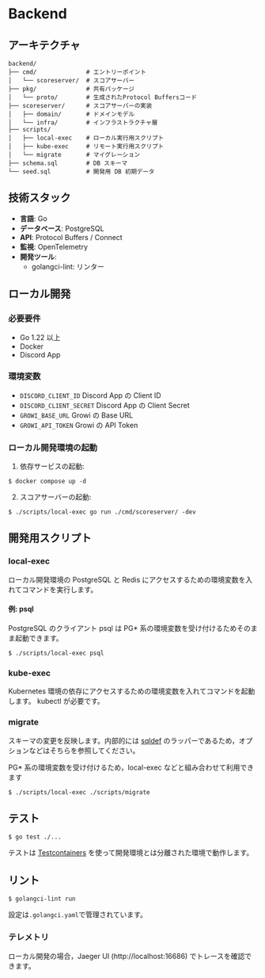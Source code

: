 # Backend

## アーキテクチャ

```
backend/
├── cmd/              # エントリーポイント
│   └── scoreserver/  # スコアサーバー
├── pkg/              # 共有パッケージ
│   └── proto/        # 生成されたProtocol Buffersコード
├── scoreserver/      # スコアサーバーの実装
│   ├── domain/       # ドメインモデル
│   └── infra/        # インフラストラクチャ層
├── scripts/
│   ├── local-exec    # ローカル実行用スクリプト
│   ├── kube-exec     # リモート実行用スクリプト
│   └── migrate       # マイグレーション
├── schema.sql        # DB スキーマ
└── seed.sql          # 開発用 DB 初期データ
```

## 技術スタック

- **言語**: Go
- **データベース**: PostgreSQL
- **API**: Protocol Buffers / Connect
- **監視**: OpenTelemetry
- **開発ツール**:
  - golangci-lint: リンター

## ローカル開発

### 必要要件

- Go 1.22 以上
- Docker
- Discord App

### 環境変数

- `DISCORD_CLIENT_ID` Discord App の Client ID
- `DISCORD_CLIENT_SECRET` Discord App の Client Secret
- `GROWI_BASE_URL` Growi の Base URL
- `GROWI_API_TOKEN` Growi の API Token

### ローカル開発環境の起動

1. 依存サービスの起動:

```console
$ docker compose up -d
```

2. スコアサーバーの起動:

```console
$ ./scripts/local-exec go run ./cmd/scoreserver/ -dev
```

## 開発用スクリプト

### local-exec

ローカル開発環境の PostgreSQL と Redis にアクセスするための環境変数を入れてコマンドを実行します。

#### 例: psql

PostgreSQL のクライアント psql は PG* 系の環境変数を受け付けるためそのまま起動できます。

```console
$ ./scripts/local-exec psql
```

### kube-exec

Kubernetes 環境の依存にアクセスするための環境変数を入れてコマンドを起動します。
kubectl が必要です。

### migrate

スキーマの変更を反映します。内部的には [sqldef](https://github.com/sqldef/sqldef) のラッパーであるため，オプションなどはそちらを参照してください。

PG* 系の環境変数を受け付けるため，local-exec などと組み合わせて利用できます
```console
$ ./scripts/local-exec ./scripts/migrate
```

## テスト

```console
$ go test ./...
```

テストは [Testcontainers](https://testcontainers.com) を使って開発環境とは分離された環境で動作します。

## リント

```console
$ golangci-lint run
```

設定は`.golangci.yaml`で管理されています。

### テレメトリ

ローカル開発の場合，Jaeger UI (http://localhost:16686) でトレースを確認できます。

